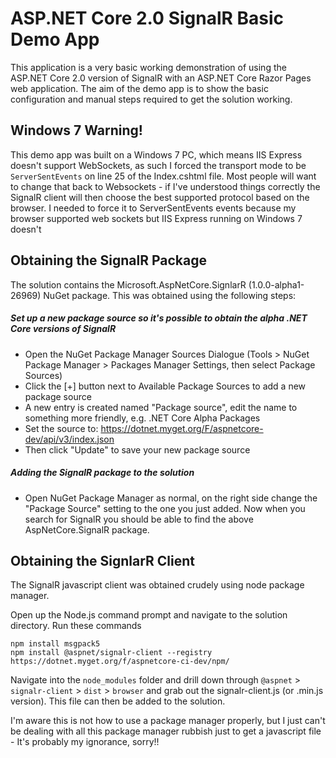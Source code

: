 # ASP.NET Core 2.0 SignalR Basic Demo App

This application is a very basic working demonstration of using the ASP.NET Core 2.0 version of SignalR with an ASP.NET Core Razor Pages web application.
The aim of the demo app is to show the basic configuration and manual steps required to get the solution working.

## Windows 7 Warning!
This demo app was built on a Windows 7 PC, which means IIS Express doesn't support WebSockets, as such I forced the transport mode to be `ServerSentEvents` on line 25 of the Index.cshtml file.  Most people will want to change that back to Websockets - if I've understood things correctly the SignalR client will then choose the best supported protocol based on the browser.  I needed to force it to ServerSentEvents events because my browser supported web sockets but IIS Express running on Windows 7 doesn't


## Obtaining the SignalR Package

The solution contains the Microsoft.AspNetCore.SignlarR (1.0.0-alpha1-26969) NuGet package.  This was obtained using the following steps:

##### Set up a new package source so it's possible to obtain the alpha .NET Core versions of SignalR
-  Open the NuGet Package Manager Sources Dialogue (Tools > NuGet Package Manager > Packages Manager Settings, then select Package Sources)
-  Click the [+] button next to Available Package Sources to add a new package source
-  A new entry is created named "Package source", edit the name to something more friendly, e.g. .NET Core Alpha Packages
-  Set the source to: https://dotnet.myget.org/F/aspnetcore-dev/api/v3/index.json
-  Then click "Update" to save your new package source

##### Adding the SignalR package to the solution
-  Open NuGet Package Manager as normal, on the right side change the "Package Source" setting to the one you just added.  Now when you search for SignalR you should be able to find the above AspNetCore.SignalR package.

## Obtaining the SignlarR Client
The SignalR javascript client was obtained crudely using node package manager.

Open up the Node.js command prompt and navigate to the solution directory.
Run these commands
```
npm install msgpack5
npm install @aspnet/signalr-client --registry https://dotnet.myget.org/f/aspnetcore-ci-dev/npm/
```
Navigate into the `node_modules` folder and drill down through `@aspnet` > `signalr-client` > `dist` > `browser` and grab out the signalr-client.js (or .min.js version).
This file can then be added to the solution.

I'm aware this is not how to use a package manager properly, but I just can't be dealing with all this package manager rubbish just to get a javascript file - It's probably my ignorance, sorry!!


